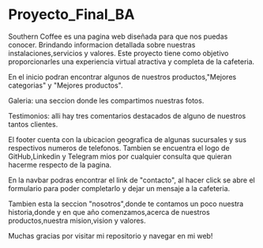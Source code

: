 # Proyecto_Final_BA

Southern Coffee es una pagina web diseñada para que nos puedas conocer. Brindando informacion detallada sobre nuestras instalaciones,servicios y valores.
Este proyecto tiene como objetivo proporcionarles una experiencia virtual atractiva y completa de la cafeteria.

En el inicio podran encontrar algunos de nuestros productos,"Mejores categorias" y "Mejores productos". 

Galeria: una seccion donde les compartimos nuestras fotos.

Testimonios: alli hay tres comentarios destacados de alguno de nuestros tantos clientes.

El footer cuenta con la ubicacion geografica de algunas sucursales y sus respectivos numeros de telefonos. Tambien se encuentra el logo de GitHub,Linkedin y Telegram mios por cualquier consulta que quieran hacerme respecto de la pagina.

En la navbar podras encontrar el link de "contacto", al hacer click se abre el formulario para poder completarlo y dejar un mensaje a la cafeteria.

Tambien esta la seccion "nosotros",donde te contamos un poco nuestra historia,donde y en que año comenzamos,acerca de nuestros productos,nuestra mision,vision y valores.


Muchas gracias por visitar mi repositorio y navegar en mi web!